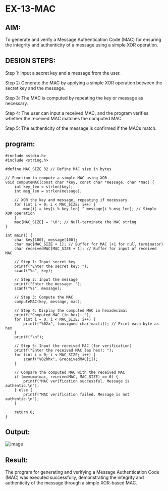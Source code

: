 # EX-13-MAC
## AIM:
To generate and verify a Message Authentication Code (MAC) for ensuring the integrity and authenticity of a message using a simple XOR operation.

## DESIGN STEPS:
Step 1: Input a secret key and a message from the user.

Step 2: Generate the MAC by applying a simple XOR operation between the secret key and the message.

Step 3: The MAC is computed by repeating the key or message as necessary.

Step 4: The user can input a received MAC, and the program verifies whether the received MAC matches the computed MAC.

Step 5: The authenticity of the message is confirmed if the MACs match.

## program:
```
#include <stdio.h>
#include <string.h>

#define MAC_SIZE 32 // Define MAC size in bytes

// Function to compute a simple MAC using XOR
void computeMAC(const char *key, const char *message, char *mac) {
    int key_len = strlen(key);
    int msg_len = strlen(message);
    
    // XOR the key and message, repeating if necessary
    for (int i = 0; i < MAC_SIZE; i++) {
        mac[i] = key[i % key_len] ^ message[i % msg_len]; // Simple XOR operation
    }
    mac[MAC_SIZE] = '\0'; // Null-terminate the MAC string
}

int main() {
    char key[100], message[100];
    char mac[MAC_SIZE + 1]; // Buffer for MAC (+1 for null terminator)
    char receivedMAC[MAC_SIZE + 1]; // Buffer for input of received MAC

    // Step 1: Input secret key
    printf("Enter the secret key: ");
    scanf("%s", key);

    // Step 2: Input the message
    printf("Enter the message: ");
    scanf("%s", message);

    // Step 3: Compute the MAC
    computeMAC(key, message, mac);

    // Step 4: Display the computed MAC in hexadecimal
    printf("Computed MAC (in hex): ");
    for (int i = 0; i < MAC_SIZE; i++) {
        printf("%02x", (unsigned char)mac[i]); // Print each byte as hex
    }
    printf("\n");

    // Step 5: Input the received MAC (for verification)
    printf("Enter the received MAC (as hex): ");
    for (int i = 0; i < MAC_SIZE; i++) {
        scanf("%02hhx", &receivedMAC[i]);
    }

    // Compare the computed MAC with the received MAC
    if (memcmp(mac, receivedMAC, MAC_SIZE) == 0) {
        printf("MAC verification successful. Message is authentic.\n");
    } else {
        printf("MAC verification failed. Message is not authentic.\n");
    }

    return 0;
}
```
## Output:

![image](https://github.com/user-attachments/assets/2968fe43-00e6-4a5a-a15e-eb967bc15ab5)


## Result:
The program for generating and verifying a Message Authentication Code (MAC) was executed successfully, demonstrating the integrity and authenticity of the message through a simple XOR-based MAC.

